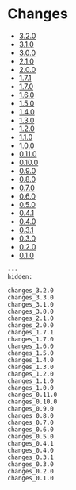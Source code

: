 # Changes

* [3.2.0](changes_3.2.0.md)
* [3.1.0](changes_3.1.0.md)
* [3.0.0](changes_3.0.0.md)
* [2.1.0](changes_2.1.0.md)
* [2.0.0](changes_2.0.0.md)
* [1.7.1](changes_1.7.1.md)
* [1.7.0](changes_1.7.0.md)
* [1.6.0](changes_1.6.0.md)
* [1.5.0](changes_1.5.0.md)
* [1.4.0](changes_1.4.0.md)
* [1.3.0](changes_1.3.0.md)
* [1.2.0](changes_1.2.0.md)
* [1.1.0](changes_1.1.0.md)
* [1.0.0](changes_1.0.0.md)
* [0.11.0](changes_0.11.0.md)
* [0.10.0](changes_0.10.0.md)
* [0.9.0](changes_0.9.0.md)
* [0.8.0](changes_0.8.0.md)
* [0.7.0](changes_0.7.0.md)
* [0.6.0](changes_0.6.0.md)
* [0.5.0](changes_0.5.0.md)
* [0.4.1](changes_0.4.1.md)
* [0.4.0](changes_0.4.0.md)
* [0.3.1](changes_0.3.1.md)
* [0.3.0](changes_0.3.0.md)
* [0.2.0](changes_0.2.0.md)
* [0.1.0](changes_0.1.0.md)

<!--- This MyST Parser Sphinx directive is necessary to keep Sphinx happy. We need list here all release letters again, because release droid and other scripts assume Markdown --->
```{toctree}
---
hidden:
---
changes_3.2.0
changes_3.3.0
changes_3.1.0
changes_3.0.0
changes_2.1.0
changes_2.0.0
changes_1.7.1
changes_1.7.0
changes_1.6.0
changes_1.5.0
changes_1.4.0
changes_1.3.0
changes_1.2.0
changes_1.1.0
changes_1.0.0
changes_0.11.0
changes_0.10.0
changes_0.9.0
changes_0.8.0
changes_0.7.0
changes_0.6.0
changes_0.5.0
changes_0.4.1
changes_0.4.0
changes_0.3.1
changes_0.3.0
changes_0.2.0
changes_0.1.0
```
